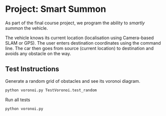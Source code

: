 # Project: Smart Summon

As part of the final course project, we program the ability to _smartly summon_ the vehicle.

The vehicle knows its current location (localisation using Camera-based SLAM or GPS). The user enters destination coordinates using the command line. The car then goes from source (current location) to destination and avoids any obstacle on the way.

## Test Instructions

Generate a random grid of obstacles and see its voronoi diagram.

```python
python voronoi.py TestVoronoi.test_random
```

Run all tests

```python
python voronoi.py
```
